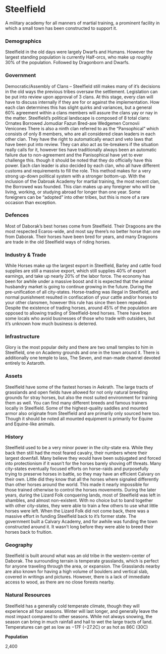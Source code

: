 Steelfield
==========

A military academy for all manners of martial training, a prominent facility in which a small town has been constructed to support it.

### Demographics

Steelfield in the old days were largely Dwarfs and Humans. However the largest standing population is currently Half-orcs, who make up roughly 30% of the population. Followed by Dragonborn and Dwarfs.

### Government

Democratic/Assembly of Clans – Steelfield still makes many of it’s decisions in the old ways the previous tribes oversaw the settlement. Legislation can be put into review upon approval of 3 clans. At this stage, every clan will have to discuss internally if they are for or against the implementation. How each clan determines this has slight quirks and variances, but a general 60% agreement within a clans members will assure the clans yay or nay in the matter. Steelfield’s political landscape is composed of 8 total clans: Ornates Borrowed Jomudiar Fazun Bred-axe Wedgemen Cornovii Venicones There is also a ninth clan referred to as the “Pansophical“ which consists of only 8 members, who are all considered clean leaders in each other clan. They have the right to automatically enact and veto laws that have been put into review. They can also act as tie-breakers if the situation really calls for it, however ties have traditionally always been an automatic failure due to non-agreement and the Panisophical have yet to ever challenge this. though it should be noted that they do officially have this power. Each clan leader is also decided by each clan, who all have different customs and requirements to fill the role. This method makes for a very strong up-down political system with a stronger bottom-up. With the inclusion of the Dabroak Academy for martial training, the most recent clan, the Borrowed was founded. This clan makes up any foreigner who will be living, working, or studying abroad for longer than one year. Some foreigners can be “adopted” into other tribes, but this is more of a rare occasion than exception.

### Defences

Most of Daborak’s best horses come from Steelfield. Their Dragoons are the most respected Ecaros-wide, and most say there’s no better horse than one from Daborak. Their horses have been bred for years, and many Dragoons are trade in the old Steelfield ways of riding horses.

### Industry & Trade

While Horses make up the largest export in Steelfield, Barley and cattle food supplies are still a massive export, which still supplies 40% of export earnings, and take up nearly 20% of the labor force. The economy has been for awhile under a massive boost and it is expected that the animal husbandry market is going to continue growing in the future.    During the pre-unification of all city-states. Horse-trading was illegal in Steelfield, and normal punishment resulted in confiscation of your cattle and/or horses to your other clansmen, however this rule has since then been repealed. Despite the existence of trading horses, around 45% of the population are opposed to allowing trading of Steelfield-bred horses. There have been some locals who avoid businesses of those who trade with outsiders, but it’s unknown how much business is deterred.

### Infrastructure

Glory is the most popular deity and there are two small temples to him in Steelfield, one on Academy grounds and one in the town around it. There is additionally one temple to Iass, The Seven, and man-made channel devoted entirely to Astaroth.

### Assets

Steelfield have some of the fastest horses in Aekrath. The large tracts of grasslands and open fields have allowed for not only natural breeding grounds for stray horses, but also the most suited environment for training them as well. You can find many different breeds and famous trainers locally in Steelfield. Some of the highest-quality saddles and mounted armor also originate from Steelfield and are primarily only sourced here too. Though it should be noted all mounted equipment is primarily for Equine and Equine-like animals.

### History

Steelfield used to be a very minor power in the city-state era. While they back then still had the most feared cavalry, their numbers where their largest downfall. Many believe they would have been subjugated and forced into protectionism if it wasn’t for the horses barely shoving off threats. Many city-states eventually focused efforts on horse-raids and purposefully trying to preserve horses in battle, so they may have an efficient Calvary on their own. Little did they know that all the horses where signaled differently than other horses around the world. This made it nearly impossible for those trained otherwise to control the horses movements.  During the later years, during the Lizard Folk conquering lands, most of Steelfield was left in shambles, and almost non-existent. With no choice but to band together with other city-states, they were able to train a few others to use what little horses were left. When the Lizard Folk did not come back, there was a massive effort in funding Steelfield back to it’s former state. The government built a Calvary Academy, and for awhile was funding the town constructed around it. It wasn’t long before they were able to breed their horses back to fruition.

### Geography

Steelfield is built around what was an old tribe in the western-center of Daborak. The surrounding terrain is temperate grasslands, which is perfect for anyone traveling through the area, or expansion. The Grasslands nearby are also known for having a high volume of boulders and vertical slab, covered in writings and pictures. However, there is a lack of immediate access to wood, as there are no close forests nearby.

### Natural Resources

Steelfield has a generally cold temperate climate, though they will experience all four seasons. Winter will last longer, and generally leave the most impact compared to other seasons. While not always snowing, the season can bring in much rainfall and hail to wet the large tracts of land. Temperatures can get as low as −17F (−27.2C) or as hot as 86C (30C)

**Population**

2,400
